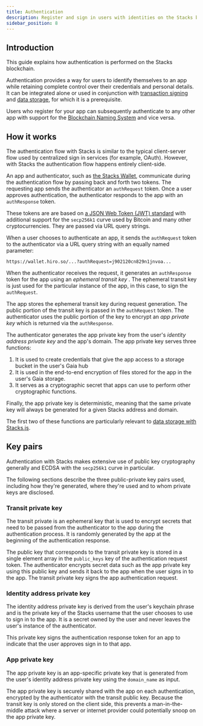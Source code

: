 ```yaml
---
title: Authentication
description: Register and sign in users with identities on the Stacks blockchain
sidebar_position: 8
---
```


## Introduction

This guide explains how authentication is performed on the Stacks blockchain.

Authentication provides a way for users to identify themselves to an app while retaining complete control over their credentials and personal details. It can be integrated alone or used in conjunction with [transaction signing](https://docs.hiro.so/get-started/transactions#signature-and-verification) and [data storage](https://docs.stacks.co/gaia/overview), for which it is a prerequisite.

Users who register for your app can subsequently authenticate to any other app with support for the [Blockchain Naming System](bns) and vice versa.

## How it works

The authentication flow with Stacks is similar to the typical client-server flow used by centralized sign in services (for example, OAuth). However, with Stacks the authentication flow happens entirely client-side.

An app and authenticator, such as [the Stacks Wallet](https://www.hiro.so/wallet/install-web), communicate during the authentication flow by passing back and forth two tokens. The requesting app sends the authenticator an `authRequest` token. Once a user approves authentication, the authenticator responds to the app with an `authResponse` token.

These tokens are are based on [a JSON Web Token (JWT) standard](https://tools.ietf.org/html/rfc7519) with additional support for the `secp256k1` curve used by Bitcoin and many other cryptocurrencies. They are passed via URL query strings.

When a user chooses to authenticate an app, it sends the `authRequest` token to the authenticator via a URL query string with an equally named parameter:

`https://wallet.hiro.so/...?authRequest=j902120cn829n1jnvoa...`

When the authenticator receives the request, it generates an `authResponse` token for the app using an _ephemeral transit key_ . The ephemeral transit key is just used for the particular instance of the app, in this case, to sign the `authRequest`.

The app stores the ephemeral transit key during request generation. The public portion of the transit key is passed in the `authRequest` token. The authenticator uses the public portion of the key to encrypt an _app private key_ which is returned via the `authResponse`.

The authenticator generates the app private key from the user's _identity address private key_ and the app's domain. The app private key serves three functions:

1. It is used to create credentials that give the app access to a storage bucket in the user's Gaia hub
2. It is used in the end-to-end encryption of files stored for the app in the user's Gaia storage.
3. It serves as a cryptographic secret that apps can use to perform other cryptographic functions.

Finally, the app private key is deterministic, meaning that the same private key will always be generated for a given Stacks address and domain.

The first two of these functions are particularly relevant to [data storage with Stacks.js](https://docs.stacks.co/docs/gaia).

## Key pairs

Authentication with Stacks makes extensive use of public key cryptography generally and ECDSA with the `secp256k1` curve in particular.

The following sections describe the three public-private key pairs used, including how they're generated, where they're used and to whom private keys are disclosed.

### Transit private key

The transit private is an ephemeral key that is used to encrypt secrets that need to be passed from the authenticator to the app during the authentication process. It is randomly generated by the app at the beginning of the authentication response.

The public key that corresponds to the transit private key is stored in a single element array in the `public_keys` key of the authentication request token. The authenticator encrypts secret data such as the app private key using this public key and sends it back to the app when the user signs in to the app. The transit private key signs the app authentication request.

### Identity address private key

The identity address private key is derived from the user's keychain phrase and is the private key of the Stacks username that the user chooses to use to sign in to the app. It is a secret owned by the user and never leaves the user's instance of the authenticator.

This private key signs the authentication response token for an app to indicate that the user approves sign in to that app.

### App private key

The app private key is an app-specific private key that is generated from the user's identity address private key using the `domain_name` as input.

The app private key is securely shared with the app on each authentication, encrypted by the authenticator with the transit public key. Because the transit key is only stored on the client side, this prevents a man-in-the-middle attack where a server or internet provider could potentially snoop on the app private key.
